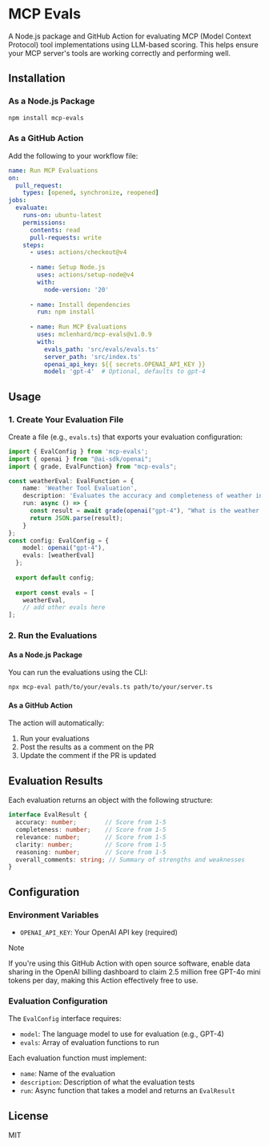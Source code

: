 # MCP Evals

A Node.js package and GitHub Action for evaluating MCP (Model Context Protocol) tool implementations using LLM-based scoring. This helps ensure your MCP server's tools are working correctly and performing well.

## Installation

### As a Node.js Package

```bash
npm install mcp-evals
```

### As a GitHub Action

Add the following to your workflow file:

```yaml
name: Run MCP Evaluations
on:
  pull_request:
    types: [opened, synchronize, reopened]
jobs:
  evaluate:
    runs-on: ubuntu-latest
    permissions:
      contents: read
      pull-requests: write
    steps:
      - uses: actions/checkout@v4
      
      - name: Setup Node.js
        uses: actions/setup-node@v4
        with:
          node-version: '20'
          
      - name: Install dependencies
        run: npm install
        
      - name: Run MCP Evaluations
        uses: mclenhard/mcp-evals@v1.0.9
        with:
          evals_path: 'src/evals/evals.ts'
          server_path: 'src/index.ts'
          openai_api_key: ${{ secrets.OPENAI_API_KEY }}
          model: 'gpt-4'  # Optional, defaults to gpt-4
```

## Usage

### 1. Create Your Evaluation File


Create a file (e.g., `evals.ts`) that exports your evaluation configuration:

```typescript
import { EvalConfig } from 'mcp-evals';
import { openai } from "@ai-sdk/openai";
import { grade, EvalFunction} from "mcp-evals";

const weatherEval: EvalFunction = {
    name: 'Weather Tool Evaluation',
    description: 'Evaluates the accuracy and completeness of weather information retrieval',
    run: async () => {
      const result = await grade(openai("gpt-4"), "What is the weather in New York?");
      return JSON.parse(result);
    }
};
const config: EvalConfig = {
    model: openai("gpt-4"),
    evals: [weatherEval]
  };
  
  export default config;
  
  export const evals = [
    weatherEval,
    // add other evals here
]; 
```

### 2. Run the Evaluations

#### As a Node.js Package

You can run the evaluations using the CLI:

```bash
npx mcp-eval path/to/your/evals.ts path/to/your/server.ts
```

#### As a GitHub Action

The action will automatically:
1. Run your evaluations
2. Post the results as a comment on the PR
3. Update the comment if the PR is updated

## Evaluation Results

Each evaluation returns an object with the following structure:

```typescript
interface EvalResult {
  accuracy: number;        // Score from 1-5
  completeness: number;    // Score from 1-5
  relevance: number;       // Score from 1-5
  clarity: number;         // Score from 1-5
  reasoning: number;       // Score from 1-5
  overall_comments: string; // Summary of strengths and weaknesses
}
```

## Configuration

### Environment Variables

- `OPENAI_API_KEY`: Your OpenAI API key (required)

> [!NOTE]
> If you're using this GitHub Action with open source software, enable data sharing in the OpenAI billing dashboard to claim 2.5 million free GPT-4o mini tokens per day, making this Action effectively free to use.

### Evaluation Configuration

The `EvalConfig` interface requires:

- `model`: The language model to use for evaluation (e.g., GPT-4)
- `evals`: Array of evaluation functions to run

Each evaluation function must implement:

- `name`: Name of the evaluation
- `description`: Description of what the evaluation tests
- `run`: Async function that takes a model and returns an `EvalResult`

## License

MIT 
